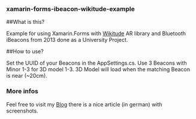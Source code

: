 ### xamarin-forms-ibeacon-wikitude-example

##What is this?

Example for using Xamarin.Forms with [Wikitude](http://www.wikitude.com/) AR library and Bluetooth iBeacons from 2013 done as a University Project.

##How to use?

Set the UUID of your Beacons in the AppSettings.cs. Use 3 Beacons with Minor 1-3 for 3D model 1-3. 3D Model will load when the matching Beacon is near (~20cm).

### More infos

Feel free to visit my [Blog](https://galonga.de/augmented-reality-mit-xamarin-und-wikitude/) there is a nice article (in german) with screenshots.
